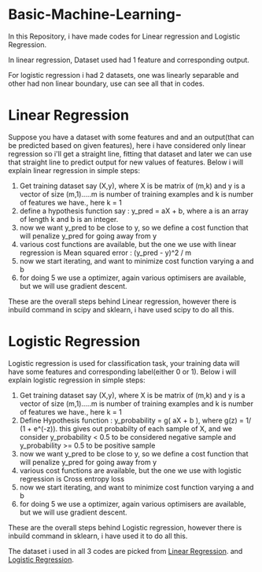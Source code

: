 # Basic-Machine-Learning-

In this Repository, i have made codes for Linear regression and Logistic Regression.

In linear regression, Dataset used had 1 feature and corresponding output.

For logistic regression i had 2 datasets, one was linearly separable and other had non linear boundary, use can see all that in codes.

# Linear Regression
Suppose you have a dataset with some features and and an output(that can be predicted based on given features), here i have considered only linear regression so i'll get a straight line, fitting that dataset and later we can use that straight line to predict output for new values of features.
Below i will explain linear regression in simple steps:
1. Get training dataset say (X,y), where X is be matrix of (m,k) and y is a vector of size (m,1).....m is number of training examples and k is number of features we have., here k = 1
2. define a hypothesis function say : y_pred = aX + b, where a is an array of length k and b is an integer.
3. now we want y_pred to be close to y, so we define a cost function that will penalize y_pred for going away from y
4. various cost functions are available, but the one we use with linear regression is Mean squared error : (y_pred - y)^2 / m
5. now we start iterating, and want to minimize cost function varying a and b
6. for doing 5 we use a optimizer, again various optimisers are available, but we will use gradient descent.

These are the overall steps behind Linear regression, however there is inbuild command in scipy and sklearn, i have used scipy to do all this.


# Logistic Regression
Logistic regression is used for classification task, your training data will have some features and corresponding label(either 0 or 1).
Below i will explain logistic regression in simple steps:
1. Get training dataset say (X,y), where X is be matrix of (m,k) and y is a vector of size (m,1).....m is number of training examples and k is number of features we have., here k = 1
2. Define Hypothesis function : y_probability = g( aX + b ), where g(z) = 1/ (1 + e^(-z)). this gives out probabilty of each sample of X, and we consider y_probability < 0.5 to be considered negative sample and y_probability >= 0.5 to be positive sample
3. now we want y_pred to be close to y, so we define a cost function that will penalize y_pred for going away from y
4. various cost functions are available, but the one we use with logistic regression is Cross entropy loss
5. now we start iterating, and want to minimize cost function varying a and b
6. for doing 5 we use a optimizer, again various optimisers are available, but we will use gradient descent.

These are the overall steps behind Logistic regression, however there is inbuild command in  sklearn, i have used it to do all this.

The dataset i used in all 3 codes are picked from 
[Linear Regression](https://www.coursera.org/learn/machine-learning/programming/8f3qT/linear-regression). and 
[Logistic Regression](https://www.coursera.org/learn/machine-learning/programming/ixFof/logistic-regression).
